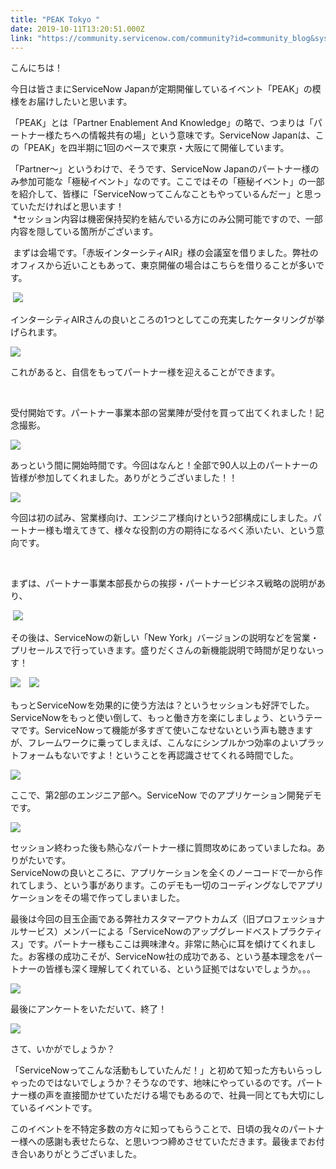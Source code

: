 ```yaml
---
title: "PEAK Tokyo "
date: 2019-10-11T13:20:51.000Z
link: "https://community.servicenow.com/community?id=community_blog&sys_id=d91287ebdbd4c814f7fca851ca96198e"
---
```

<p>こんにちは&#xff01;</p>
<p>今日は皆さまにServiceNow Japanが定期開催しているイベント「PEAK」の模様をお届けしたいと思います。</p>
<p>「PEAK」とは「Partner Enablement And Knowledge」の略で、つまりは「パートナー様たちへの情報共有の場」という意味です。ServiceNow Japanは、この「PEAK」を四半期に1回のペースで東京・大阪にて開催しています。</p>
<p>「Partner&#xff5e;」というわけで、そうです、ServiceNow Japanのパートナー様のみ参加可能な「極秘イベント」なのです。ここではその「極秘イベント」の一部を紹介して、皆様に「ServiceNowってこんなこともやっているんだー」と思っていただければと思います&#xff01;<br />  *セッション内容は機密保持契約を結んでいる方にのみ公開可能ですので、一部内容を隠している箇所がございます。</p>
<p> まずは会場です。「赤坂インターシティAIR」様の会議室を借りました。弊社のオフィスから近いこともあって、東京開催の場合はこちらを借りることが多いです。</p>
<p> <img src="https://community.servicenow.com/3d510ba3dbd4c814f7fca851ca96194b.iix" /></p>
<p>インターシティAIRさんの良いところの1つとしてこの充実したケータリングが挙げられます。</p>
<p><img src="https://community.servicenow.com/0f61c7e3dbd4c814f7fca851ca961992.iix" /></p>
<p>これがあると、自信をもってパートナー様を迎えることができます。</p>
<p> </p>
<p>受付開始です。パートナー事業本部の営業陣が受付を買って出てくれました&#xff01;記念撮影。</p>
<p><img src="https://community.servicenow.com/a2810b27dbd4c814f7fca851ca96191f.iix" /></p>
<p>あっという間に開始時間です。今回はなんと&#xff01;全部で90人以上のパートナーの皆様が参加してくれました。ありがとうございました&#xff01;&#xff01;</p>
<p><img src="https://community.servicenow.com/21914767dbd4c814f7fca851ca961987.iix" /></p>
<p>今回は初の試み、営業様向け、エンジニア様向けという2部構成にしました。パートナー様も増えてきて、様々な役割の方の期待になるべく添いたい、という意向です。</p>
<p> </p>
<p>まずは、パートナー事業本部長からの挨拶・パートナービジネス戦略の説明があり、</p>
<p> <img src="https://community.servicenow.com/40a18f67dbd4c814f7fca851ca961948.iix" /></p>
<p>その後は、ServiceNowの新しい「New York」バージョンの説明などを営業・プリセールスで行っていきます。盛りだくさんの新機能説明で時間が足りないっす&#xff01;</p>
<p><img src="https://community.servicenow.com/49b1cbe7dbd4c814f7fca851ca961907.iix" />　<img src="https://community.servicenow.com/6ab1072bdbd4c814f7fca851ca961927.iix" /></p>
<p>もっとServiceNowを効果的に使う方法は&#xff1f;というセッションも好評でした。ServiceNowをもっと使い倒して、もっと働き方を楽にしましょう、というテーマです。ServiceNowって機能が多すぎて使いこなせないという声も聴きますが、フレームワークに乗ってしまえば、こんなにシンプルかつ効率のよいプラットフォームもないですよ&#xff01;ということを再認識させてくれる時間でした。</p>
<p><img src="https://community.servicenow.com/5cd1476bdbd4c814f7fca851ca9619c9.iix" /></p>
<p>ここで、第2部のエンジニア部へ。ServiceNow でのアプリケーション開発デモです。</p>
<p><img src="https://community.servicenow.com/eed18b2bdbd4c814f7fca851ca9619fb.iix" /></p>
<p>セッション終わった後も熱心なパートナー様に質問攻めにあっていましたね。ありがたいです。<br />ServiceNowの良いところに、アプリケーションを全くのノーコードで一から作れてしまう、という事があります。このデモも一切のコーディングなしでアプリケーションをその場で作ってしまいました。</p>
<p>最後は今回の目玉企画である弊社カスタマーアウトカムズ&#xff08;旧プロフェッショナルサービス&#xff09;メンバーによる「ServiceNowのアップグレードベストプラクティス」です。パートナー様もここは興味津々。非常に熱心に耳を傾けてくれました。お客様の成功こそが、ServiceNow社の成功である、という基本理念をパートナーの皆様も深く理解してくれている、という証拠ではないでしょうか。。。</p>
<p><img src="https://community.servicenow.com/d1f10babdbd4c814f7fca851ca961942.iix" /></p>
<p>最後にアンケートをいただいて、終了&#xff01;</p>
<p><img src="https://community.servicenow.com/e7f18babdbd4c814f7fca851ca9619f2.iix" /></p>
<p>さて、いかがでしょうか&#xff1f;</p>
<p>「ServiceNowってこんな活動もしていたんだ&#xff01;」と初めて知った方もいらっしゃったのではないでしょうか&#xff1f;そうなのです、地味にやっているのです。パートナー様の声を直接聞かせていただける場でもあるので、社員一同とても大切にしているイベントです。</p>
<p>このイベントを不特定多数の方々に知ってもらうことで、日頃の我々のパートナー様への感謝も表せたらな、と思いつつ締めさせていただきます。最後までお付き合いありがとうございました。</p>
<p> </p>
<p> </p>